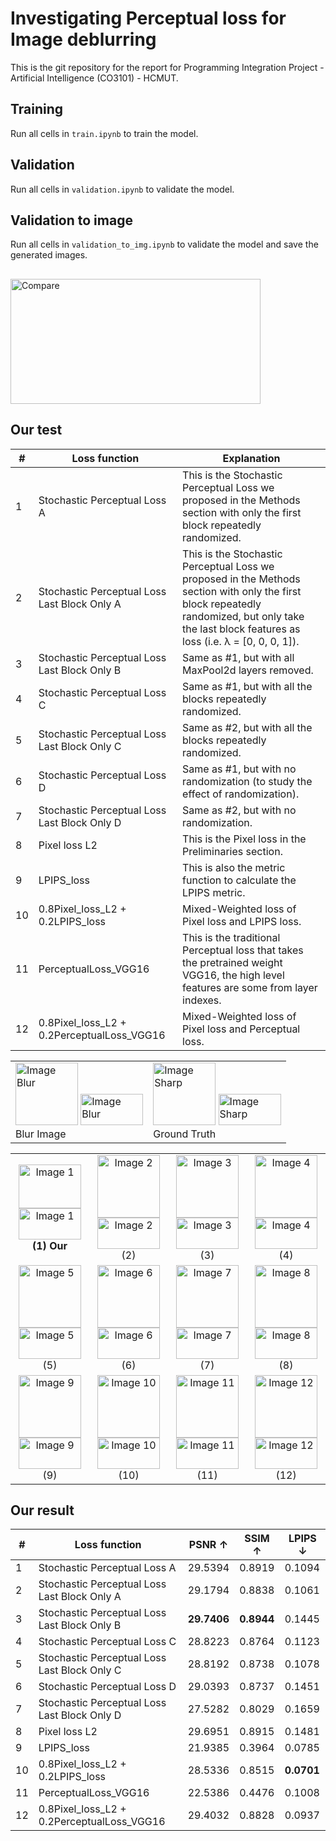 # Investigating Perceptual loss for Image deblurring

This is the git repository for the report for Programming Integration Project - Artificial Intelligence (CO3101) - HCMUT.

## Training
Run all cells in `train.ipynb` to train the model.

## Validation
Run all cells in `validation.ipynb` to validate the model.

## Validation to image
Run all cells in `validation_to_img.ipynb` to validate the model and save the generated images.



## 
 <img src="https://github.com/user-attachments/assets/1db0f2c4-37bb-4d38-ae97-2cb0be880b39" alt="Compare" width="400" height="200">
 
## Our test
| #  | Loss function                                      | Explanation                                                                                                                                                      |
|----|---------------------------------------------------|------------------------------------------------------------------------------------------------------------------------------------------------------------------|
| 1  | Stochastic Perceptual Loss A                     | This is the Stochastic Perceptual Loss we proposed in the Methods section with only the first block repeatedly randomized.                                        |
| 2  | Stochastic Perceptual Loss Last Block Only A      | This is the Stochastic Perceptual Loss we proposed in the Methods section with only the first block repeatedly randomized, but only take the last block features as loss (i.e. λ = [0, 0, 0, 1]). |
| 3  | Stochastic Perceptual Loss Last Block Only B      | Same as #1, but with all MaxPool2d layers removed.                                                                                                              |
| 4  | Stochastic Perceptual Loss C                     | Same as #1, but with all the blocks repeatedly randomized.                                                                                                      |
| 5  | Stochastic Perceptual Loss Last Block Only C      | Same as #2, but with all the blocks repeatedly randomized.                                                                                                      |
| 6  | Stochastic Perceptual Loss D                     | Same as #1, but with no randomization (to study the effect of randomization).                                                                                   |
| 7  | Stochastic Perceptual Loss Last Block Only D      | Same as #2, but with no randomization.                                                                                                                           |
| 8  | Pixel loss L2                                    | This is the Pixel loss in the Preliminaries section.                                                                                                            |
| 9  | LPIPS_loss                                       | This is also the metric function to calculate the LPIPS metric.                                                                                                 |
| 10 | 0.8Pixel_loss_L2 + 0.2LPIPS_loss                 | Mixed-Weighted loss of Pixel loss and LPIPS loss.                                                                                                               |
| 11 | PerceptualLoss_VGG16                             | This is the traditional Perceptual loss that takes the pretrained weight VGG16, the high level features are some from layer indexes.                  |
| 12 | 0.8Pixel_loss_L2 + 0.2PerceptualLoss_VGG16       | Mixed-Weighted loss of Pixel loss and Perceptual loss.                                                                                                         |
<table>
   <tr>
      <td>
         <img src="https://github.com/user-attachments/assets/2f19b5b1-8481-43fe-87f8-87e8aac5b12b" alt="Image Blur" width="100" height="100">
         <img src="https://github.com/user-attachments/assets/a304161d-8655-43a7-92d6-a3b2eddb0edd" alt="Image Blur" width="100" height="50">
         <br/> Blur Image
      </td>
      <td>
         <img src="https://github.com/user-attachments/assets/dd635e1d-9248-4e9d-aa5a-69ba940d1cdc" alt="Image Sharp" width="100" height="100">
         <img src="https://github.com/user-attachments/assets/e9372a9f-0547-4d52-8b97-280e20762b1e" alt="Image Sharp" width="100" height="50">
         <br/> Ground Truth
      </td>
   </tr>
</table>

<table style="text-align: center;">
  <tr>
    <td>
      <img src="https://github.com/user-attachments/assets/dd635e1d-9248-4e9d-aa5a-69ba940d1cdc" alt="Image 1" width="100" height="70">
      <img src="https://github.com/user-attachments/assets/416c3075-2359-4aab-a48d-970fb86dd8b9" alt="Image 1" width="100" height="50">
      <br><b>(1) Our</b>
    </td>
    <td>
      <img src="https://github.com/user-attachments/assets/39905bd5-79ca-486d-a730-bf3631e78cc4" alt="Image 2" width="100" height="100">
      <img src="https://github.com/user-attachments/assets/a9583cdf-4b51-4be8-a2d6-5dfab46e5c06" alt="Image 2" width="100" height="50">
      <br>(2)
    </td>
    <td>
      <img src="https://github.com/user-attachments/assets/959e8fb6-160a-4268-976a-fdd50d16f297" alt="Image 3" width="100" height="100">
      <img src="https://github.com/user-attachments/assets/0fc4b051-b4dc-4355-af75-be561a229d72" alt="Image 3" width="100" height="50">
      <br>(3)
    </td>
    <td>
      <img src="https://github.com/user-attachments/assets/0fb46758-5130-4460-ac90-5371f1f6d02f" alt="Image 4" width="100" height="100">
      <img src="https://github.com/user-attachments/assets/5732a16a-b261-40c1-bae6-bebdbb779afe" alt="Image 4" width="100" height="50">
      <br>(4)
    </td>
  </tr>
  <tr>
    <td>
      <img src="https://github.com/user-attachments/assets/b71a0338-defb-4157-8021-911493893150" alt="Image 5" width="100" height="100">
      <img src="https://github.com/user-attachments/assets/795ddecd-2ccc-4a06-805b-fdaadcf783fb" alt="Image 5" width="100" height="50">
      <br>(5)
    </td>
    <td>
      <img src="https://github.com/user-attachments/assets/41c8bd4e-ab84-41f3-a94e-54eb3807a32b" alt="Image 6" width="100" height="100">
      <img src="https://github.com/user-attachments/assets/dd293b84-ffd3-443f-be2d-62c492621d97" alt="Image 6" width="100" height="50">
      <br>(6)
    </td>
    <td>
      <img src="https://github.com/user-attachments/assets/468c6e47-ab41-4218-8896-1df11a58d753" alt="Image 7" width="100" height="100">
      <img src="https://github.com/user-attachments/assets/314b889d-2a0e-4e4b-b3cb-15bb545bad48" alt="Image 7" width="100" height="50">
      <br>(7)
    </td>
    <td>
      <img src="https://github.com/user-attachments/assets/4b28cdd0-7773-49ff-9d54-7073b0485ee2" alt="Image 8" width="100" height="100">
      <img src="https://github.com/user-attachments/assets/81857ab6-9732-437a-b5f7-415b62581e80" alt="Image 8" width="100" height="50">
      <br>(8)
    </td>
  </tr>
  <tr>
    <td>
      <img src="https://github.com/user-attachments/assets/b0eae76c-4b71-4cef-a39b-29733ba01dce" alt="Image 9" width="100" height="100">
      <img src="https://github.com/user-attachments/assets/d3b8a75e-b132-48f8-a3e2-9892fff7f187" alt="Image 9" width="100" height="50">
      <br>(9)
    </td>
    <td>
      <img src="https://github.com/user-attachments/assets/ed372f3f-a490-4861-9c8d-f22478b025f9" alt="Image 10" width="100" height="100">
      <img src="https://github.com/user-attachments/assets/fcc940b3-063c-468a-be70-f41e3222fb27" alt="Image 10" width="100" height="50">
      <br>(10)
    </td>
    <td>
      <img src="https://github.com/user-attachments/assets/5ba1c0d0-3496-4a0c-8143-0ecf4db9d77c" alt="Image 11" width="100" height="100">
      <img src="https://github.com/user-attachments/assets/7a18baeb-ec2d-4104-b0db-a763a932a02c" alt="Image 11" width="100" height="50">
      <br>(11)
    </td>
    <td>
      <img src="https://github.com/user-attachments/assets/a5a4d349-ca45-45ee-9099-ab098be1dc67" alt="Image 12" width="100" height="100">
      <img src="https://github.com/user-attachments/assets/185d6b8d-c512-4891-805e-b98683c7a2d8" alt="Image 12" width="100" height="50">
      <br>(12)
    </td>
  </tr>
</table>


## Our result
| #  | Loss function                                      | PSNR ↑  | SSIM ↑  | LPIPS ↓  |
|----|---------------------------------------------------|---------|---------|----------|
| 1  | Stochastic Perceptual Loss A                     | 29.5394 | 0.8919  | 0.1094   |
| 2  | Stochastic Perceptual Loss Last Block Only A      | 29.1794 | 0.8838  | 0.1061   |
| 3  | Stochastic Perceptual Loss Last Block Only B      | **29.7406** | **0.8944** | 0.1445   |
| 4  | Stochastic Perceptual Loss C                     | 28.8223 | 0.8764  | 0.1123   |
| 5  | Stochastic Perceptual Loss Last Block Only C      | 28.8192 | 0.8738  | 0.1078   |
| 6  | Stochastic Perceptual Loss D                     | 29.0393 | 0.8737  | 0.1451   |
| 7  | Stochastic Perceptual Loss Last Block Only D      | 27.5282 | 0.8029  | 0.1659   |
| 8  | Pixel loss L2                                    | 29.6951 | 0.8915  | 0.1481   |
| 9  | LPIPS_loss                                       | 21.9385 | 0.3964  | 0.0785   |
| 10 | 0.8Pixel_loss_L2 + 0.2LPIPS_loss                 | 28.5336 | 0.8515  | **0.0701**|
| 11 | PerceptualLoss_VGG16                             | 22.5386 | 0.4476  | 0.1008   |
| 12 | 0.8Pixel_loss_L2 + 0.2PerceptualLoss_VGG16       | 29.4032 | 0.8828  | 0.0937   |




